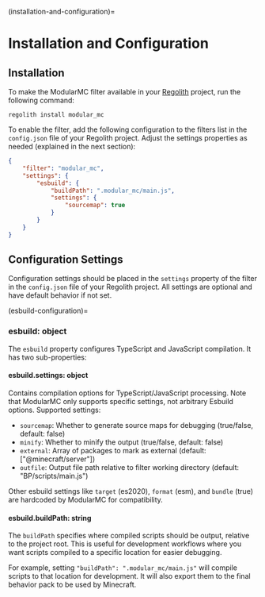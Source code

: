 (installation-and-configuration)=
# Installation and Configuration

## Installation

To make the ModularMC filter available in your [Regolith](https://regolith-docs.readthedocs.io/en/stable/) project, run the following command:

```text
regolith install modular_mc
```

To enable the filter, add the following configuration to the filters list in the `config.json` file of your Regolith project. Adjust the settings properties as needed (explained in the next section):

```json
{
    "filter": "modular_mc",
    "settings": {
        "esbuild": {
            "buildPath": ".modular_mc/main.js",
            "settings": {
                "sourcemap": true
            }
        }
    }
}
```

## Configuration Settings

Configuration settings should be placed in the `settings` property of the filter in the `config.json` file of your Regolith project. All settings are optional and have default behavior if not set.

(esbuild-configuration)=
### esbuild: object

The `esbuild` property configures TypeScript and JavaScript compilation. It has two sub-properties:

#### esbuild.settings: object

Contains compilation options for TypeScript/JavaScript processing. Note that ModularMC only supports specific settings, not arbitrary Esbuild options. Supported settings:

- `sourcemap`: Whether to generate source maps for debugging (true/false, default: false)
- `minify`: Whether to minify the output (true/false, default: false)
- `external`: Array of packages to mark as external (default: ["@minecraft/server"])
- `outfile`: Output file path relative to filter working directory (default: "BP/scripts/main.js")

Other esbuild settings like `target` (es2020), `format` (esm), and `bundle` (true) are hardcoded by ModularMC for compatibility.

#### esbuild.buildPath: string

The `buildPath` specifies where compiled scripts should be output, relative to the project root. This is useful for development workflows where you want scripts compiled to a specific location for easier debugging.

For example, setting `"buildPath": ".modular_mc/main.js"` will compile scripts to that location for development. It will also export them to the final behavior pack to be used by Minecraft.

